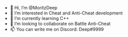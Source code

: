 - 👋 Hi, I’m @MoritzDeep
- 👀 I’m interested in Cheat and Anti-Cheat development
- 🌱 I’m currently learning C++
- 💞️ I’m looking to collaborate on Battle Anti-Cheat
- 📫 You can write me on Discord: Deep#9999

<!---
MoritzDeep/MoritzDeep is a ✨ special ✨ repository because its `README.md` (this file) appears on your GitHub profile.
You can click the Preview link to take a look at your changes.
--->
